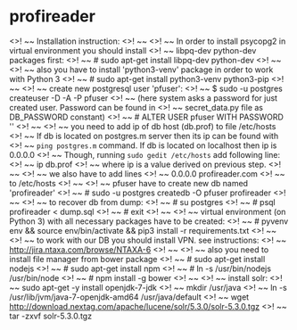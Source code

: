 # profireader
<>! ~~ Installation instruction:
<>! ~~ 
<>! ~~ In order to install psycopg2 in virtual environment you should install
<>! ~~ libpq-dev python-dev packages first:
<>! ~~ # sudo apt-get install libpq-dev python-dev
<>! ~~ 
<>! ~~ also you have to install 'python3-venv' package in order to work with Python 3
<>! ~~ # sudo apt-get install python3-venv python3-pip
<>! ~~ 
<>! ~~ create new postgresql user 'pfuser':
<>! ~~ $ sudo -u postgres createuser -D -A -P pfuser
<>! ~~ (here system asks a password for just created user. Password can be found in
<>! ~~ secret_data.py file as DB_PASSWORD constant)
<>! ~~ # ALTER USER pfuser WITH PASSWORD '<newpassword>'
<>! ~~ 
<>! ~~ you need to add ip of db host (db.prof) to file /etc/hosts
<>! ~~ If db is located on postgres.m server then its ip can be found with
<>! ~~ `ping postgres.m` command. If db is located on localhost then ip is 0.0.0.0
<>! ~~ Though, running `sudo gedit /etc/hosts` add following line:
<>! ~~ ip    db.prof
<>! ~~ where ip is a value derived on previous step.
<>! ~~ 
<>! ~~ we also have to add lines
<>! ~~ 0.0.0.0    profireader.com
<>! ~~ to /etc/hosts
<>! ~~ 
<>! ~~ pfuser have to create new db named 'profireader'
<>! ~~ # sudo -u postgres createdb -O pfuser profireader
<>! ~~ 
<>! ~~ to recover db from dump:
<>! ~~ # su postgres
<>! ~~ # psql profireader < dump.sql
<>! ~~ # exit
<>! ~~ 
<>! ~~ virtual environment (on Python 3) with all necessary packages have to be created:
<>! ~~ # pyvenv env && source env/bin/activate && pip3 install -r requirements.txt
<>! ~~ 
<>! ~~ to work with our DB you should install VPN. see instructions:
<>! ~~ http://jira.ntaxa.com/browse/NTAXA-6
<>! ~~ 
<>! ~~ also you need to install file manager from bower package
<>! ~~ # sudo apt-get install nodejs
<>! ~~ # sudo apt-get install npm
<>! ~~ # ln -s /usr/bin/nodejs /usr/bin/node
<>! ~~ # npm install -g bower
<>! ~~ 
<>! ~~ install solr:
<>! ~~ sudo apt-get -y install openjdk-7-jdk
<>! ~~ mkdir /usr/java
<>! ~~ ln -s /usr/lib/jvm/java-7-openjdk-amd64 /usr/java/default
<>! ~~ wget http://download.nextag.com/apache/lucene/solr/5.3.0/solr-5.3.0.tgz
<>! ~~ tar -zxvf solr-5.3.0.tgz


